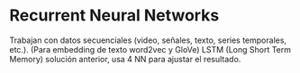 # Recurrent Neural Networks
Trabajan con datos secuenciales (video, señales, texto, series temporales, etc.).
(Para embedding de texto word2vec y GloVe)
LSTM (Long Short Term Memory) solución anterior, usa 4 NN para ajustar el resultado.